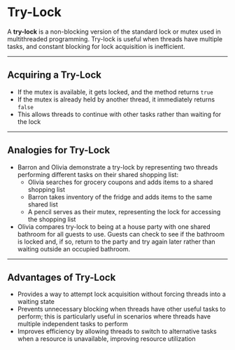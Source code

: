 
# Try-Lock

A **try-lock** is a non-blocking version of the standard lock or mutex used in multithreaded programming. Try-lock is useful when threads have multiple tasks, and constant blocking for lock acquisition is inefficient.

---

## Acquiring a Try-Lock
- If the mutex is available, it gets locked, and the method returns `true`
- If the mutex is already held by another thread, it immediately returns `false`
- This allows threads to continue with other tasks rather than waiting for the lock

---

## Analogies for Try-Lock
- Barron and Olivia demonstrate a try-lock by representing two threads performing different tasks on their shared shopping list:
	- Olivia searches for grocery coupons and adds items to a shared shopping list
	- Barron takes inventory of the fridge and adds items to the same shared list
	- A pencil serves as their mutex, representing the lock for accessing the shopping list
- Olivia compares try-lock to being at a house party with one shared bathroom for all guests to use. Guests can check to see if the bathroom is locked and, if so, return to the party and try again later rather than waiting outside an occupied bathroom.

---

## Advantages of Try-Lock
- Provides a way to attempt lock acquisition without forcing threads into a waiting state
- Prevents unnecessary blocking when threads have other useful tasks to perform; this is particularly useful in scenarios where threads have multiple independent tasks to perform
- Improves efficiency by allowing threads to switch to alternative tasks when a resource is unavailable, improving resource utilization